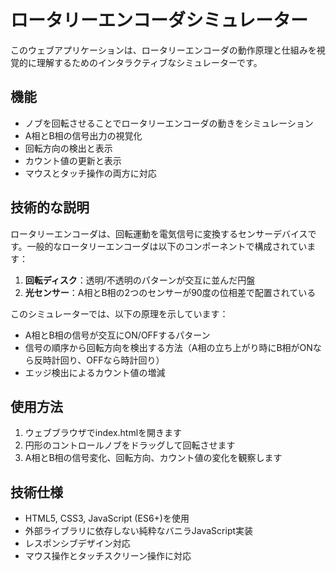 # ロータリーエンコーダシミュレーター

このウェブアプリケーションは、ロータリーエンコーダの動作原理と仕組みを視覚的に理解するためのインタラクティブなシミュレーターです。

## 機能

- ノブを回転させることでロータリーエンコーダの動きをシミュレーション
- A相とB相の信号出力の視覚化
- 回転方向の検出と表示
- カウント値の更新と表示
- マウスとタッチ操作の両方に対応

## 技術的な説明

ロータリーエンコーダは、回転運動を電気信号に変換するセンサーデバイスです。一般的なロータリーエンコーダは以下のコンポーネントで構成されています：

1. **回転ディスク**：透明/不透明のパターンが交互に並んだ円盤
2. **光センサー**：A相とB相の2つのセンサーが90度の位相差で配置されている

このシミュレーターでは、以下の原理を示しています：

- A相とB相の信号が交互にON/OFFするパターン
- 信号の順序から回転方向を検出する方法（A相の立ち上がり時にB相がONなら反時計回り、OFFなら時計回り）
- エッジ検出によるカウント値の増減

## 使用方法

1. ウェブブラウザでindex.htmlを開きます
2. 円形のコントロールノブをドラッグして回転させます
3. A相とB相の信号変化、回転方向、カウント値の変化を観察します

## 技術仕様

- HTML5, CSS3, JavaScript (ES6+)を使用
- 外部ライブラリに依存しない純粋なバニラJavaScript実装
- レスポンシブデザイン対応
- マウス操作とタッチスクリーン操作に対応 